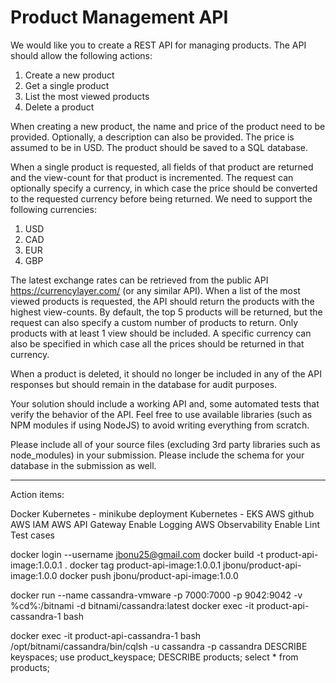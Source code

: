 # Product Management API
We would like you to create a REST API for managing products. The API should allow the following actions:

 1. Create a new product 
 2. Get a single product 
 3. List the most viewed products
 4. Delete a product

When creating a new product, the name and price of the product need to be provided. Optionally, a description can also be provided. The price is assumed to be in USD. The product should be saved to a SQL database.

When a single product is requested, all fields of that product are returned and the view-count for that product is incremented. The request can optionally specify a currency, in which case the price should be converted to the requested currency before being returned. We need to support the following currencies:

 1. USD 
 2. CAD 
 3. EUR 
 4. GBP

The latest exchange rates can be retrieved from the public API https://currencylayer.com/ (or any similar API).
When a list of the most viewed products is requested, the API should return the products with the highest view-counts. By default, the top 5 products will be returned, but the request can also specify a custom number of products to return. Only products with at least 1 view should be included. A specific currency can also be specified in which case all the prices should be returned in that currency.

When a product is deleted, it should no longer be included in any of the API responses but should remain in the database for audit purposes.

Your solution should include a working API and, some automated tests that verify the behavior of the API. Feel free to use available libraries (such as NPM modules if using NodeJS) to avoid writing everything from scratch.

Please include all of your source files (excluding 3rd party libraries such as node_modules) in your submission. Please include the schema for
your database in the submission as well.

-----------------------------------------

Action items:

Docker
Kubernetes - minikube deployment
Kubernetes - EKS
AWS github
AWS IAM
AWS API Gateway 
Enable Logging
AWS Observability
Enable Lint
Test cases

docker login --username jbonu25@gmail.com
docker build -t product-api-image:1.0.0.1 .
docker tag product-api-image:1.0.0.1 jbonu/product-api-image:1.0.0
docker push jbonu/product-api-image:1.0.0

docker run --name cassandra-vmware -p 7000:7000 -p 9042:9042 -v %cd%:/bitnami -d bitnami/cassandra:latest
docker exec -it  product-api-cassandra-1 bash

docker exec -it  product-api-cassandra-1 bash
/opt/bitnami/cassandra/bin/cqlsh -u cassandra -p cassandra
DESCRIBE keyspaces;
use product_keyspace;
DESCRIBE products;
select * from products;




